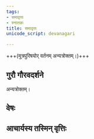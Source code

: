 ```yaml
---
tags:
- समावृत्तः
- स्नातकः
title: समावृत्तः
unicode_script: devanagari

---
```


<div class="js_include " url="/vedAH_yajuH/taittirIyam/sUtram/ApastambaH/dharma-sUtram/vishvAsa-prastutiH/1/11/30/01_vidyayA_snAtItyeke.md"  newLevelForH1="4"  > </div>
   
<div class="js_include " url="/vedAH_yajuH/taittirIyam/sUtram/ApastambaH/dharma-sUtram/vishvAsa-prastutiH/1/11/30/02_tathA_vratenAShTAchatvAriMshatparImANena.md"  newLevelForH1="4"  > </div>
   
<div class="js_include " url="/vedAH_yajuH/taittirIyam/sUtram/ApastambaH/dharma-sUtram/vishvAsa-prastutiH/1/11/30/03_vidyAvratena_chetyeke.md"  newLevelForH1="4"  > </div>
   
<div class="js_include " url="/vedAH_yajuH/taittirIyam/sUtram/ApastambaH/dharma-sUtram/vishvAsa-prastutiH/1/11/30/04_teShu_sarveShu_snAtakavadvRttiH.md"  newLevelForH1="4"  > </div>
   
<div class="js_include " url="/vedAH_yajuH/taittirIyam/sUtram/ApastambaH/dharma-sUtram/vishvAsa-prastutiH/1/11/30/05_samAdhivisheShAchChrutivisheShAchcha_pUjAyAm_phalavisheShaH.md"  newLevelForH1="4"  > </div>
  

<div class="js_include " url="/vedAH_yajuH/taittirIyam/sUtram/ApastambaH/dharma-sUtram/vishvAsa-prastutiH/1/11/30/06_atha_snAtakavratAni.md"  newLevelForH1="4"  > </div>
  
<div class="js_include " url="/vedAH_yajuH/taittirIyam/sUtram/ApastambaH/dharma-sUtram/vishvAsa-prastutiH/1/11/30/07_pUrveNa_grAmAnniShkramaNapraveshanAni_shIlayeduttareNa.md"  newLevelForH1="4"  > </div>
   
<div class="js_include " url="/vedAH_yajuH/taittirIyam/sUtram/ApastambaH/dharma-sUtram/vishvAsa-prastutiH/1/11/30/08_sandhyoshcha_bahirgrAmAdAsanaM_vAgyatashcha.md"  newLevelForH1="4"  > </div>
  
<div class="js_include " url="/vedAH_yajuH/taittirIyam/sUtram/ApastambaH/dharma-sUtram/vishvAsa-prastutiH/1/11/30/09_vipratiShedhe_shrutilaxaNam_balIyaH.md"  newLevelForH1="4"  > </div>
   
<div class="js_include " url="/vedAH_yajuH/taittirIyam/sUtram/ApastambaH/dharma-sUtram/vishvAsa-prastutiH/1/11/30/10_sarvAnrAgAnvAsasi_varjayet.md"  newLevelForH1="4"  > </div>
  
<div class="js_include " url="/vedAH_yajuH/taittirIyam/sUtram/ApastambaH/dharma-sUtram/vishvAsa-prastutiH/1/11/30/11_kRShNa~n_cha_svAbhAvikam.md"  newLevelForH1="4"  > </div>
  
<div class="js_include " url="/vedAH_yajuH/taittirIyam/sUtram/ApastambaH/dharma-sUtram/vishvAsa-prastutiH/1/11/30/12_anUdbhAsi_vAso_vasIta.md"  newLevelForH1="4"  > </div>
  
<div class="js_include " url="/vedAH_yajuH/taittirIyam/sUtram/ApastambaH/dharma-sUtram/vishvAsa-prastutiH/1/11/30/13_apratikRShTa~n_cha_shaktiviShaye.md"  newLevelForH1="4"  > </div>
  
<div class="js_include " url="/vedAH_yajuH/taittirIyam/sUtram/ApastambaH/dharma-sUtram/vishvAsa-prastutiH/1/11/30/14_divA_cha_shirasaH.md"  newLevelForH1="4"  > </div>
   
<div class="js_include " url="/vedAH_yajuH/taittirIyam/sUtram/ApastambaH/dharma-sUtram/vishvAsa-prastutiH/1/11/30/15_shirastu_prAvRtya_mUtrapurIShe.md"  newLevelForH1="4"  > </div>
  

+++(मूत्रपुरिषयोर् वर्तनम् अन्यत्रोक्तम्।)+++

## गुरौ गौरवदर्शने
अन्यत्रोक्तम्।

## वेषः
<div class="js_include " url="/vedAH_yajuH/taittirIyam/sUtram/ApastambaH/dharma-sUtram/vishvAsa-prastutiH/1/02/08/02_mAlyAliptamukha_upaliptakeshashmashrurakto-bhyakto_veShTityupaveShTitI.md"  newLevelForH1="4"  > </div>
   
<div class="js_include " url="/vedAH_yajuH/taittirIyam/sUtram/ApastambaH/dharma-sUtram/vishvAsa-prastutiH/1/02/08/03_udAchAreShu_chAsyaitAni_na.md"  newLevelForH1="4"  > </div>
   
<div class="js_include " url="/vedAH_yajuH/taittirIyam/sUtram/ApastambaH/dharma-sUtram/vishvAsa-prastutiH/1/02/08/04_svairikarmasu_cha.md"  newLevelForH1="4"  > </div>
   
<div class="js_include " url="/vedAH_yajuH/taittirIyam/sUtram/ApastambaH/dharma-sUtram/vishvAsa-prastutiH/1/02/08/05_yathA_dantapraxAlanotsAdanAvalekhanAnIti.md"  newLevelForH1="4"  > </div>
   

<div class="js_include " url="/vedAH_yajuH/taittirIyam/sUtram/ApastambaH/dharma-sUtram/vishvAsa-prastutiH/1/02/08/07_snAtastu_kAle_yathAvidhyabhihRtamAhUto.md"  newLevelForH1="4"  > </div>
  

## आचार्यस्य तस्मिन् वृत्तिः
<div class="js_include " url="/vedAH_yajuH/taittirIyam/sUtram/ApastambaH/dharma-sUtram/vishvAsa-prastutiH/1/02/08/06_taddravyANA~n_cha_na.md"  newLevelForH1="4"  > </div>
  
